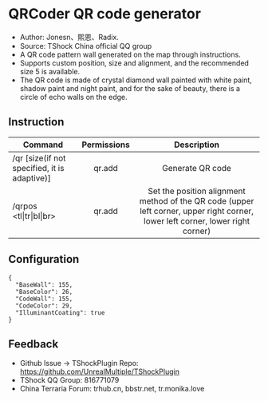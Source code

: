 # QRCoder QR code generator

- Author: Jonesn、熙恩、Radix.
- Source: TShock China official QQ group 
- A QR code pattern wall generated on the map through instructions.
- Supports custom position, size and alignment, and the recommended size 5 is available.
- The QR code is made of crystal diamond wall painted with white paint, shadow paint and night paint, and for the sake of beauty, there is a circle of echo walls on the edge.

## Instruction

| Command                     |     Permissions      |              Description               |
|------------------------|:-----------:|:-----------------------------:|
| /qr <content> [size(if not specified, it is adaptive)]       | qr.add      |           Generate QR code            |
| /qrpos <tl\|tr\|bl\|br>  | qr.add | Set the position alignment method of the QR code (upper left corner, upper right corner, lower left corner, lower right corner) |

## Configuration

```json5
{
  "BaseWall": 155,
  "BaseColor": 26,
  "CodeWall": 155,
  "CodeColor": 29,
  "IlluminantCoating": true
}
```

## Feedback
- Github Issue -> TShockPlugin Repo: https://github.com/UnrealMultiple/TShockPlugin
- TShock QQ Group: 816771079
- China Terraria Forum: trhub.cn, bbstr.net, tr.monika.love
